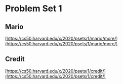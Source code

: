 # Problem Set 1

## Mario
[https://cs50.harvard.edu/x/2020/psets/1/mario/more/](https://cs50.harvard.edu/x/2020/psets/1/mario/more/)

## Credit
[https://cs50.harvard.edu/x/2020/psets/1/credit/](https://cs50.harvard.edu/x/2020/psets/1/credit/)
